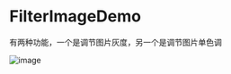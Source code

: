 # FilterImageDemo
有两种功能，一个是调节图片灰度，另一个是调节图片单色调

![image](https://github.com/Kimsswift/FilterImageDemo/blob/master/FilterImage/q1.gif)
